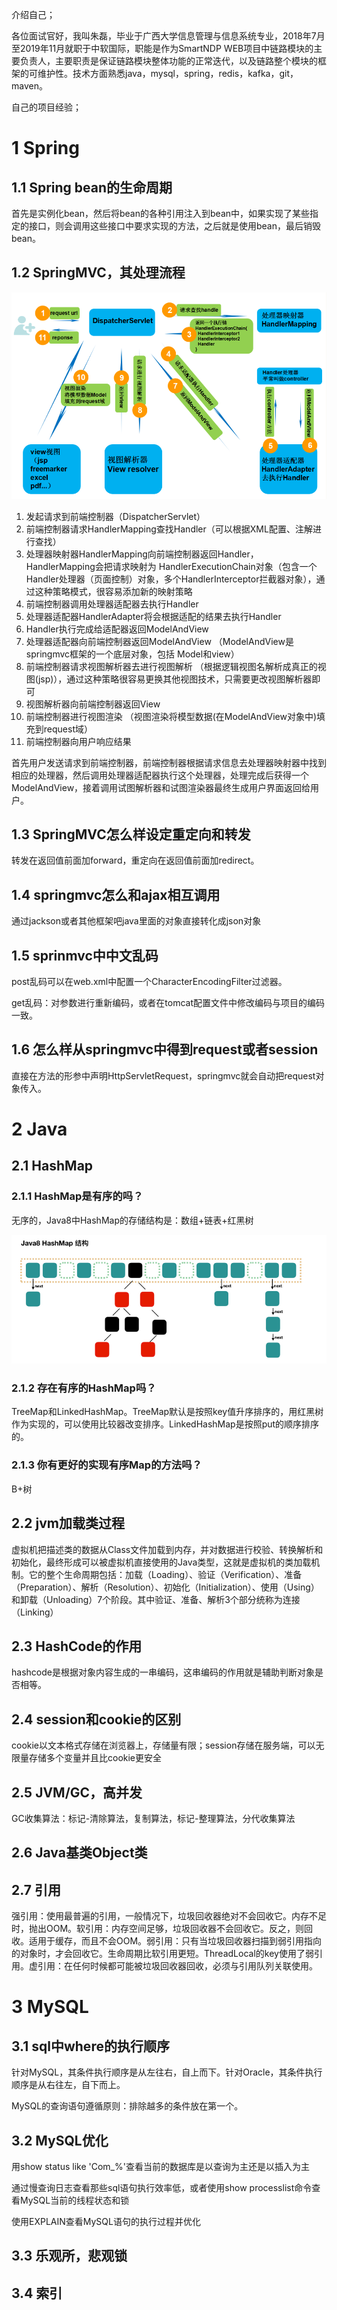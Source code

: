 介绍自己；

各位面试官好，我叫朱磊，毕业于广西大学信息管理与信息系统专业，2018年7月至2019年11月就职于中软国际，职能是作为SmartNDP WEB项目中链路模块的主要负责人，主要职责是保证链路模块整体功能的正常迭代，以及链路整个模块的框架的可维护性。技术方面熟悉java，mysql，spring，redis，kafka，git，maven。

自己的项目经验；



# 1 Spring

## 1.1 Spring bean的生命周期

首先是实例化bean，然后将bean的各种引用注入到bean中，如果实现了某些指定的接口，则会调用这些接口中要求实现的方法，之后就是使用bean，最后销毁bean。

## 1.2 SpringMVC，其处理流程

![image-20191116183355508](picture\image-20191116183355508.png)

1. 发起请求到前端控制器（DispatcherServlet）
2. 前端控制器请求HandlerMapping查找Handler（可以根据XML配置、注解进行查找）
3. 处理器映射器HandlerMapping向前端控制器返回Handler，HandlerMapping会把请求映射为 HandlerExecutionChain对象（包含一个Handler处理器（页面控制）对象，多个HandlerInterceptor拦截器对象），通过这种策略模式，很容易添加新的映射策略
4. 前端控制器调用处理器适配器去执行Handler
5. 处理器适配器HandlerAdapter将会根据适配的结果去执行Handler
6. Handler执行完成给适配器返回ModelAndView
7.  处理器适配器向前端控制器返回ModelAndView （ModelAndView是springmvc框架的一个底层对象，包括 Model和view）
8.  前端控制器请求视图解析器去进行视图解析 （根据逻辑视图名解析成真正的视图(jsp)），通过这种策略很容易更换其他视图技术，只需要更改视图解析器即可 
9.  视图解析器向前端控制器返回View 
10.  前端控制器进行视图渲染 （视图渲染将模型数据(在ModelAndView对象中)填充到request域） 
11.  前端控制器向用户响应结果 

首先用户发送请求到前端控制器，前端控制器根据请求信息去处理器映射器中找到相应的处理器，然后调用处理器适配器执行这个处理器，处理完成后获得一个ModelAndView，接着调用试图解析器和试图渲染器最终生成用户界面返回给用户。

## 1.3 SpringMVC怎么样设定重定向和转发

转发在返回值前面加forward，重定向在返回值前面加redirect。

## 1.4 springmvc怎么和ajax相互调用

通过jackson或者其他框架吧java里面的对象直接转化成json对象

## 1.5 sprinmvc中中文乱码

post乱码可以在web.xml中配置一个CharacterEncodingFilter过滤器。

get乱码：对参数进行重新编码，或者在tomcat配置文件中修改编码与项目的编码一致。

## 1.6 怎么样从springmvc中得到request或者session

直接在方法的形参中声明HttpServletRequest，springmvc就会自动把request对象传入。

# 2 Java

## 2.1 HashMap

### 2.1.1 HashMap是有序的吗？

无序的，Java8中HashMap的存储结构是：数组+链表+红黑树

 ![img](picture\1216080-20180412104426360-1425516709.png) 

### 2.1.2 存在有序的HashMap吗？

TreeMap和LinkedHashMap。TreeMap默认是按照key值升序排序的，用红黑树作为实现的，可以使用比较器改变排序。LinkedHashMap是按照put的顺序排序的。

### 2.1.3 你有更好的实现有序Map的方法吗？

B+树

## 2.2 jvm加载类过程

虚拟机把描述类的数据从Class文件加载到内存，并对数据进行校验、转换解析和初始化，最终形成可以被虚拟机直接使用的Java类型，这就是虚拟机的类加载机制。它的整个生命周期包括：加载（Loading）、验证（Verification）、准备（Preparation）、解析（Resolution）、初始化（Initialization）、使用（Using）和卸载（Unloading）7个阶段。其中验证、准备、解析3个部分统称为连接（Linking）

## 2.3 HashCode的作用

hashcode是根据对象内容生成的一串编码，这串编码的作用就是辅助判断对象是否相等。

## 2.4 session和cookie的区别

cookie以文本格式存储在浏览器上，存储量有限；session存储在服务端，可以无限量存储多个变量并且比cookie更安全

## 2.5 JVM/GC，高并发

GC收集算法：标记-清除算法，复制算法，标记-整理算法，分代收集算法

## 2.6 Java基类Object类

## 2.7 引用

强引用：使用最普遍的引用，一般情况下，垃圾回收器绝对不会回收它。内存不足时，抛出OOM。软引用：内存空间足够，垃圾回收器不会回收它。反之，则回收。适用于缓存，而且不会OOM。弱引用：只有当垃圾回收器扫描到弱引用指向的对象时，才会回收它。生命周期比软引用更短。ThreadLocal的key使用了弱引用。虚引用：在任何时候都可能被垃圾回收器回收，必须与引用队列关联使用。

# 3 MySQL

## 3.1 sql中where的执行顺序

针对MySQL，其条件执行顺序是从左往右，自上而下。针对Oracle，其条件执行顺序是从右往左，自下而上。

MySQL的查询语句遵循原则：排除越多的条件放在第一个。

## 3.2 MySQL优化

用show status like 'Com_%'查看当前的数据库是以查询为主还是以插入为主

通过慢查询日志查看那些sql语句执行效率低，或者使用show processlist命令查看MySQL当前的线程状态和锁

使用EXPLAIN查看MySQL语句的执行过程并优化

## 3.3 乐观所，悲观锁

## 3.4 索引